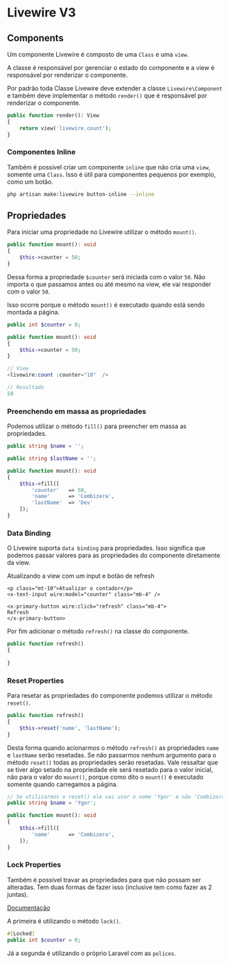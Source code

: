 # Livewire V3

## Components

Um componente Livewire é composto de uma `Class` e uma `view`.

A classe é responsável por gerenciar o estado do componente e a view é responsável por renderizar o componente.

Por padrão toda Classe Livewire deve extender a classe `Livewire\Component` e também deve implementar o método `render()` que é responsável por renderizar o componente.

```php
public function render(): View
{
    return view('livewire.count');
}
```

### Componentes Inline
Também é possível criar um componente `inline` que não cria uma `view`, somente uma `Class`. Isso é útil para componentes pequenos por exemplo, como um botão. 

```bash
php artisan make:livewire button-inline --inline
```

## Propriedades

Para iniciar uma propriedade no Livewire utilizar o método `mount()`.

```php
public function mount(): void
{
    $this->counter = 50;
}
```

Dessa forma a propriedade `$counter` será iniciada com o valor `50`. Não importa o que passamos antes ou até mesmo na view, ele vai responder com o valor `50`.

Isso ocorre porque o método `mount()` é executado quando está sendo montada a página.

```php
public int $counter = 0;

public function mount(): void
{
    $this->counter = 50;
}

// View
<livewire:count :counter="10"  />

// Resultado
50
```

### Preenchendo em massa as propriedades

Podemos utilizar o método `fill()` para preencher em massa as propriedades.

```php
public string $name = '';

public string $lastName = '';

public function mount(): void
{
    $this->fill([
        'counter'   => 50,
        'name'      => 'Combizera',
        'lastName'  => 'Dev'
    ]);
}
```

### Data Binding
 O Livewire suporta `data binding` para propriedades. Isso significa que podemos passar valores para as propriedades do componente diretamente da view.

Atualizando a view com um input e botão de refresh
 
```bladehtml
<p class="mt-10">Atualizar o contador</p>
<x-text-input wire:model="counter" class="mb-4" />

<x-primary-button wire:click="refresh" class="mb-4">
Refresh
</x-primary-button>
```

Por fim adicionar o método `refresh()` na classe do componente.

```php
public function refresh()
{
    
}
```

### Reset Properties

Para resetar as propriedades do componente podemos utilizar o método `reset()`.

```php
public function refresh()
{
    $this->reset('name', 'lastName');
}
```

Desta forma quando acionarmos o método `refresh()` as propriedades `name` e `lastName` serão resetadas. Se não passarmos nenhum argumento para o método `reset()` todas as propriedades serão resetadas. Vale ressaltar que se tiver algo setado na propriedade ele será resetado para o valor inicial, não para o valor do `mount()`, porque como dito o `mount()` é executado somente quando carregamos a página.

```php
// Se utilizarmos o reset() ele vai usar o nome 'Ygor' e não 'Combizera'
public string $name = 'Ygor';

public function mount(): void
{
    $this->fill([
        'name'      => 'Combizera',
    ]);
}
```

### Lock Properties
 Também é possível travar as propriedades para que não possam ser alteradas. Tem duas formas de fazer isso (inclusive tem como fazer as 2 juntas).
 
[Documentação](https://livewire.laravel.com/docs/properties#security-concerns)


A primeira é utilizando o método `lock()`.

```php
#[Locked]
public int $counter = 0;
```
Já a segunda é utilizando o próprio Laravel com as `polices`.
